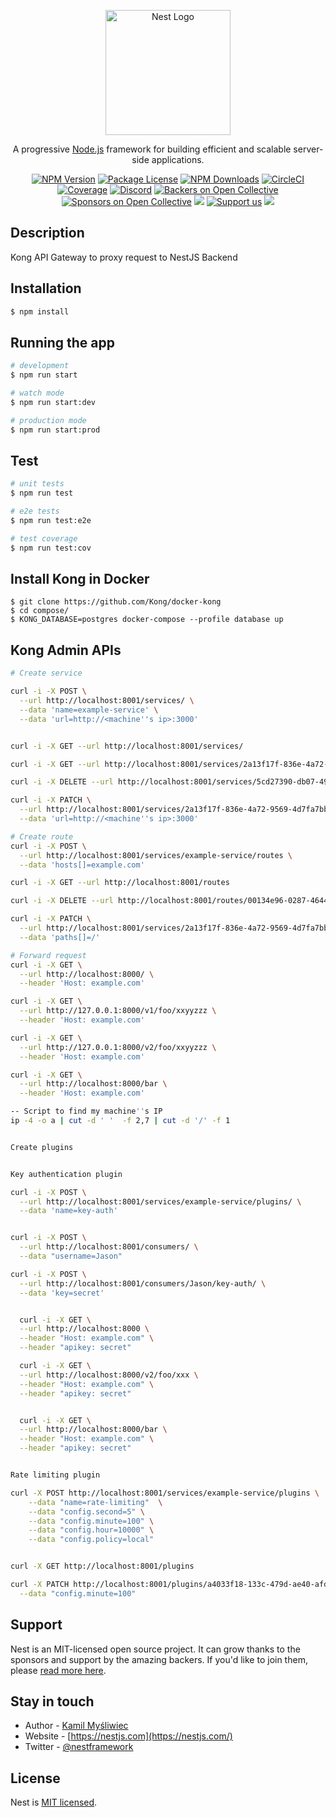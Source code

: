 <p align="center">
  <a href="http://nestjs.com/" target="blank"><img src="https://nestjs.com/img/logo-small.svg" width="200" alt="Nest Logo" /></a>
</p>

[circleci-image]: https://img.shields.io/circleci/build/github/nestjs/nest/master?token=abc123def456
[circleci-url]: https://circleci.com/gh/nestjs/nest

  <p align="center">A progressive <a href="http://nodejs.org" target="_blank">Node.js</a> framework for building efficient and scalable server-side applications.</p>
    <p align="center">
<a href="https://www.npmjs.com/~nestjscore" target="_blank"><img src="https://img.shields.io/npm/v/@nestjs/core.svg" alt="NPM Version" /></a>
<a href="https://www.npmjs.com/~nestjscore" target="_blank"><img src="https://img.shields.io/npm/l/@nestjs/core.svg" alt="Package License" /></a>
<a href="https://www.npmjs.com/~nestjscore" target="_blank"><img src="https://img.shields.io/npm/dm/@nestjs/common.svg" alt="NPM Downloads" /></a>
<a href="https://circleci.com/gh/nestjs/nest" target="_blank"><img src="https://img.shields.io/circleci/build/github/nestjs/nest/master" alt="CircleCI" /></a>
<a href="https://coveralls.io/github/nestjs/nest?branch=master" target="_blank"><img src="https://coveralls.io/repos/github/nestjs/nest/badge.svg?branch=master#9" alt="Coverage" /></a>
<a href="https://discord.gg/G7Qnnhy" target="_blank"><img src="https://img.shields.io/badge/discord-online-brightgreen.svg" alt="Discord"/></a>
<a href="https://opencollective.com/nest#backer" target="_blank"><img src="https://opencollective.com/nest/backers/badge.svg" alt="Backers on Open Collective" /></a>
<a href="https://opencollective.com/nest#sponsor" target="_blank"><img src="https://opencollective.com/nest/sponsors/badge.svg" alt="Sponsors on Open Collective" /></a>
  <a href="https://paypal.me/kamilmysliwiec" target="_blank"><img src="https://img.shields.io/badge/Donate-PayPal-ff3f59.svg"/></a>
    <a href="https://opencollective.com/nest#sponsor"  target="_blank"><img src="https://img.shields.io/badge/Support%20us-Open%20Collective-41B883.svg" alt="Support us"></a>
  <a href="https://twitter.com/nestframework" target="_blank"><img src="https://img.shields.io/twitter/follow/nestframework.svg?style=social&label=Follow"></a>
</p>
  <!--[![Backers on Open Collective](https://opencollective.com/nest/backers/badge.svg)](https://opencollective.com/nest#backer)
  [![Sponsors on Open Collective](https://opencollective.com/nest/sponsors/badge.svg)](https://opencollective.com/nest#sponsor)-->

## Description

Kong API Gateway to proxy request to NestJS Backend

## Installation

```bash
$ npm install
```

## Running the app

```bash
# development
$ npm run start

# watch mode
$ npm run start:dev

# production mode
$ npm run start:prod
```

## Test

```bash
# unit tests
$ npm run test

# e2e tests
$ npm run test:e2e

# test coverage
$ npm run test:cov
```

## Install Kong in Docker

```
$ git clone https://github.com/Kong/docker-kong
$ cd compose/
$ KONG_DATABASE=postgres docker-compose --profile database up
```

## Kong Admin APIs

```bash
# Create service

curl -i -X POST \
  --url http://localhost:8001/services/ \
  --data 'name=example-service' \
  --data 'url=http://<machine''s ip>:3000'


curl -i -X GET --url http://localhost:8001/services/

curl -i -X GET --url http://localhost:8001/services/2a13f17f-836e-4a72-9569-4d7fa7bbc3d3

curl -i -X DELETE --url http://localhost:8001/services/5cd27390-db07-4928-be02-a4ad0cfa1786

curl -i -X PATCH \
  --url http://localhost:8001/services/2a13f17f-836e-4a72-9569-4d7fa7bbc3d3 \
  --data 'url=http://<machine''s ip>:3000'

# Create route
curl -i -X POST \
  --url http://localhost:8001/services/example-service/routes \
  --data 'hosts[]=example.com'

curl -i -X GET --url http://localhost:8001/routes

curl -i -X DELETE --url http://localhost:8001/routes/00134e96-0287-4644-b2ad-f43ee61abae0

curl -i -X PATCH \
  --url http://localhost:8001/services/2a13f17f-836e-4a72-9569-4d7fa7bbc3d3/routes/b130fd49-66a2-4cf6-a805-8fe03618123b \
  --data 'paths[]=/'

# Forward request
curl -i -X GET \
  --url http://localhost:8000/ \
  --header 'Host: example.com'

curl -i -X GET \
  --url http://127.0.0.1:8000/v1/foo/xxyyzzz \
  --header 'Host: example.com'

curl -i -X GET \
  --url http://127.0.0.1:8000/v2/foo/xxyyzzz \
  --header 'Host: example.com'

curl -i -X GET \
  --url http://localhost:8000/bar \
  --header 'Host: example.com'

-- Script to find my machine''s IP
ip -4 -o a | cut -d ' '  -f 2,7 | cut -d '/' -f 1


Create plugins


Key authentication plugin

curl -i -X POST \
  --url http://localhost:8001/services/example-service/plugins/ \
  --data 'name=key-auth'


curl -i -X POST \
  --url http://localhost:8001/consumers/ \
  --data "username=Jason"

curl -i -X POST \
  --url http://localhost:8001/consumers/Jason/key-auth/ \
  --data 'key=secret'


  curl -i -X GET \
  --url http://localhost:8000 \
  --header "Host: example.com" \
  --header "apikey: secret"

  curl -i -X GET \
  --url http://localhost:8000/v2/foo/xxx \
  --header "Host: example.com" \
  --header "apikey: secret"


  curl -i -X GET \
  --url http://localhost:8000/bar \
  --header "Host: example.com" \
  --header "apikey: secret"


Rate limiting plugin

curl -X POST http://localhost:8001/services/example-service/plugins \
    --data "name=rate-limiting"  \
    --data "config.second=5" \
    --data "config.minute=100" \
    --data "config.hour=10000" \
    --data "config.policy=local"


curl -X GET http://localhost:8001/plugins

curl -X PATCH http://localhost:8001/plugins/a4033f18-133c-479d-ae40-afdb01d9cbe6  \
  --data "config.minute=100"

```

## Support

Nest is an MIT-licensed open source project. It can grow thanks to the sponsors and support by the amazing backers. If you'd like to join them, please [read more here](https://docs.nestjs.com/support).

## Stay in touch

- Author - [Kamil Myśliwiec](https://kamilmysliwiec.com)
- Website - [https://nestjs.com](https://nestjs.com/)
- Twitter - [@nestframework](https://twitter.com/nestframework)

## License

Nest is [MIT licensed](LICENSE).
